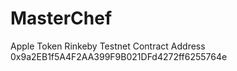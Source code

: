 # MasterChef
Apple Token Rinkeby Testnet Contract Address 0x9a2EB1f5A4F2AA399F9B021DFd4272ff6255764e
